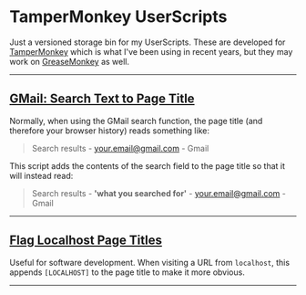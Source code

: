 # TamperMonkey UserScripts

Just a versioned storage bin for my UserScripts. These are developed for
[TamperMonkey](https://www.tampermonkey.net/) which is what I've been using in
recent years, but they may work on [GreaseMonkey](https://www.greasespot.net/)
as well.

----

## [GMail: Search Text to Page Title](gmail-search-text-to-page-title)
Normally, when using the GMail search function, the page title (and therefore your browser history) reads something like:
> Search results - your.email@gmail.com - Gmail

This script adds the contents of the search field to the page title so that it will instead read:
> Search results - **'what you searched for'** - your.email@gmail.com - Gmail

----

## [Flag Localhost Page Titles](flag-localhost-page-titles)
Useful for software development. When visiting a URL from `localhost`, this appends `[LOCALHOST]` to the page title to make it more obvious.

----
